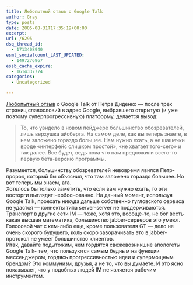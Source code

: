 ```yaml
---
title: Любопытный отзыв о Google Talk
author: Gray
type: posts
date: 2005-08-31T17:35:19+00:00
excerpt:
url: /6295
dsq_thread_id:
  - 1713408940
esml_socialcount_LAST_UPDATED:
  - 1497276967
essb_cache_expire:
  - 1614337774
categories:
  - Uncategorized

---
```








<a href="http://www.webplanet.ru/news/column/didenko/2005/8/31/gogochess.html" target="_blank">Любопытный отзыв</a> о Google Talk от Петра Диденко &#8212; после трех страниц славословий в адрес Google, выбравшего открытую (и уже поэтому суперпрогрессивную) платформу, делается вывод:

> То, что увидело в новом пейджере большинство обозревателей, лишь верхушка айсберга. На самом деле, как вы теперь знаете, в нем заложено гораздо большее. Нам нужно ехать, а не шашечки вроде &laquo;интерфейс слишком простой&raquo;, &laquo;не хватает того-сего&raquo; и так далее. Все будет, ведь пока что нам предложили всего-то первую бета-версию программы.

Разумеется, большинству обозревателей невовремя явился Петр-пророк, который бы объяснил, что там заложено гораздо большее. Но вот теперь мы знаем, ага.  
Хотелось бы только заметить, что если вам нужно ехать, то эти восторги выглядят необоснованно. На данный момент, используя Google Talk, проехать никуда дальше собственно гугловского сервиса не удастся &#8212; коннекты типа server-server не поддерживаются. Транспорт в другие сети IM &#8212; тоже, хотя это, вообще-то, не бог весть какая высшая математика, большинство jabber-серверов это умеют. Голосовой чат с кем-либо еще, кроме пользователя GT &#8212; дело не очень скорого будущего, коль скоро заворачивать это в jabber-протокол не умеет большинство клиентов.  
Итак, давайте подытожим, чем гордятся свежевозникшие апологеты Google Talk- тем, что пользуются самым бедным на функции мессенджером, гордясь прогрессивностью идеи и супермощным брендом? Это коммунизм, друзья, а не то, что вы думаете. И это ясно показывает, что у подобных людей IM не является рабочим инструментом.